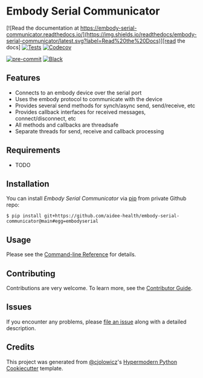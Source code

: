 # Embody Serial Communicator

[![Read the documentation at https://embody-serial-communicator.readthedocs.io/](https://img.shields.io/readthedocs/embody-serial-communicator/latest.svg?label=Read%20the%20Docs)][read the docs]
[![Tests](https://github.com/aidee-health/embody-serial-communicator/workflows/Tests/badge.svg)][tests]
[![Codecov](https://codecov.io/gh/aidee-health/embody-serial-communicator/branch/main/graph/badge.svg)][codecov]

[![pre-commit](https://img.shields.io/badge/pre--commit-enabled-brightgreen?logo=pre-commit&logoColor=white)][pre-commit]
[![Black](https://img.shields.io/badge/code%20style-black-000000.svg)][black]

[read the docs]: https://embody-serial-communicator.readthedocs.io/
[tests]: https://github.com/aidee-health/embody-serial-communicator/actions?workflow=Tests
[codecov]: https://app.codecov.io/gh/aidee-health/embody-serial-communicator
[pre-commit]: https://github.com/pre-commit/pre-commit
[black]: https://github.com/psf/black

## Features

- Connects to an embody device over the serial port
- Uses the embody protocol to communicate with the device
- Provides several send methods for synch/async send, send/receive, etc
- Provides callback interfaces for received messages, connect/disconnect, etc
- All methods and callbacks are threadsafe
- Separate threads for send, receive and callback processing

## Requirements

- TODO

## Installation

You can install _Embody Serial Communicator_ via [pip] from private Github repo:

```console
$ pip install git+https://github.com/aidee-health/embody-serial-communicator@main#egg=embodyserial
```

## Usage

Please see the [Command-line Reference] for details.

## Contributing

Contributions are very welcome.
To learn more, see the [Contributor Guide].

## Issues

If you encounter any problems,
please [file an issue] along with a detailed description.

## Credits

This project was generated from [@cjolowicz]'s [Hypermodern Python Cookiecutter] template.

[@cjolowicz]: https://github.com/cjolowicz
[hypermodern python cookiecutter]: https://github.com/cjolowicz/cookiecutter-hypermodern-python
[file an issue]: https://github.com/aidee-health/embody-serial-communicator/issues
[pip]: https://pip.pypa.io/

<!-- github-only -->

[license]: https://github.com/aidee-health/embody-serial-communicator/blob/main/LICENSE
[contributor guide]: https://github.com/aidee-health/embody-serial-communicator/blob/main/CONTRIBUTING.md
[command-line reference]: https://embody-serial-communicator.readthedocs.io/en/latest/usage.html
